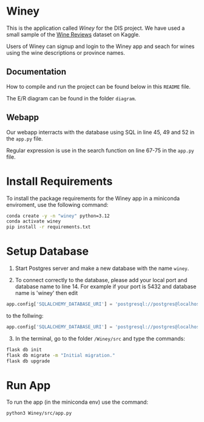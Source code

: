 # Winey

This is the application called *Winey* for the DIS project. 
We have used a small sample of the [Wine Reviews](https://www.kaggle.com/datasets/zynicide/wine-reviews) dataset on Kaggle.

Users of Winey can signup and login to the Winey app and seach for wines using the wine descriptions or province names.

## Documentation
How to compile and run the project can be found below in this ```README``` file.

The E/R diagram can be found in the folder ```diagram```.
## Webapp
Our webapp interracts with the database using SQL in line 45, 49 and 52 in the ```app.py``` file.

Regular expression is use in the search function on line 67-75 in the ```app.py``` file.

# Install Requirements

To install the package requirements for the Winey app in a miniconda enviroment, use the following command:

```bash
conda create -y -n "winey" python=3.12
conda activate winey
pip install -r requirements.txt
```

# Setup Database

1) Start Postgres server and make a new database with the name ```winey```. 

2) To connect correctly to the database, please add your local port and database name to line 14. 
For example if your port is 5432 and database name is 'winey' then edit

```python
app.config['SQLALCHEMY_DATABASE_URI'] = 'postgresql://postgres@localhost:XXXX/XXXX'
```

to the follwing:

```python
app.config['SQLALCHEMY_DATABASE_URI'] = 'postgresql://postgres@localhost:5432/winey'
```

3) In the terminal, go to the folder ```/Winey/src``` and type the commands:

```bash
flask db init
flask db migrate -m "Initial migration."
flask db upgrade
```

# Run App

To run the app (in the miniconda env) use the command:

```bash
python3 Winey/src/app.py
```


